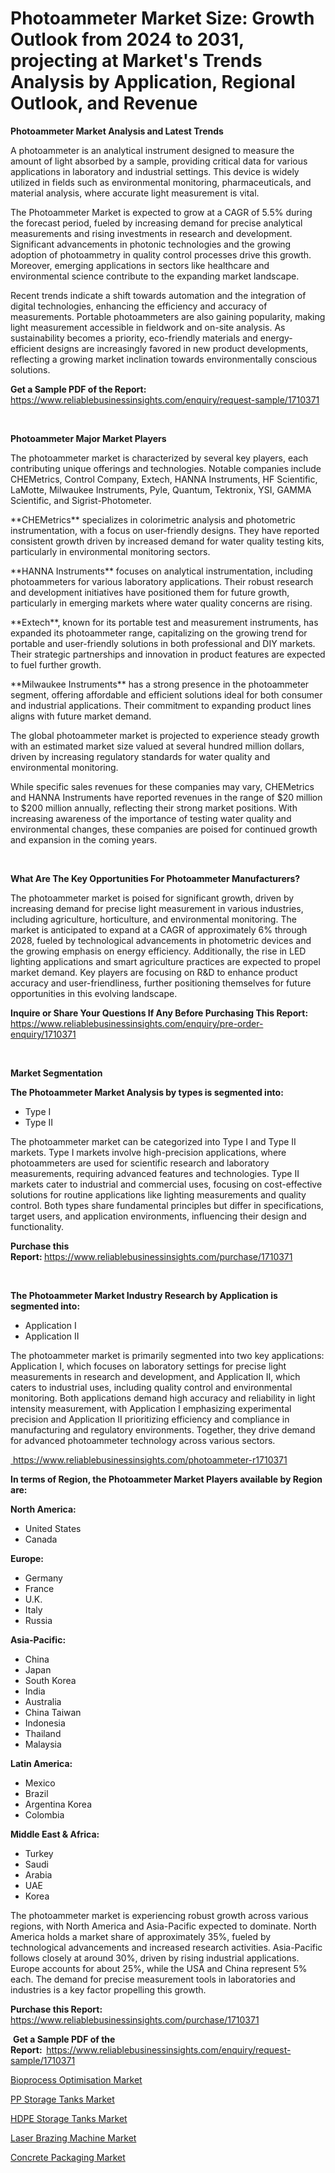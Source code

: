 <p><h1>Photoammeter Market Size: Growth Outlook from 2024 to 2031, projecting at Market's Trends Analysis by Application, Regional Outlook, and Revenue</h1></p><p><strong>Photoammeter Market Analysis and Latest Trends</strong></p>
<p><p>A photoammeter is an analytical instrument designed to measure the amount of light absorbed by a sample, providing critical data for various applications in laboratory and industrial settings. This device is widely utilized in fields such as environmental monitoring, pharmaceuticals, and material analysis, where accurate light measurement is vital.</p><p>The Photoammeter Market is expected to grow at a CAGR of 5.5% during the forecast period, fueled by increasing demand for precise analytical measurements and rising investments in research and development. Significant advancements in photonic technologies and the growing adoption of photoammetry in quality control processes drive this growth. Moreover, emerging applications in sectors like healthcare and environmental science contribute to the expanding market landscape.</p><p>Recent trends indicate a shift towards automation and the integration of digital technologies, enhancing the efficiency and accuracy of measurements. Portable photoammeters are also gaining popularity, making light measurement accessible in fieldwork and on-site analysis. As sustainability becomes a priority, eco-friendly materials and energy-efficient designs are increasingly favored in new product developments, reflecting a growing market inclination towards environmentally conscious solutions.</p></p>
<p><strong>Get a Sample PDF of the Report:&nbsp;</strong> <a href="https://www.reliablebusinessinsights.com/enquiry/request-sample/1710371?utm_campaign=1611&utm_medium=2&utm_source=Github&utm_content=ia&utm_term=22102024&utm_id=photoammeter">https://www.reliablebusinessinsights.com/enquiry/request-sample/1710371</a></p>
<p>&nbsp;</p>
<p><strong>Photoammeter Major Market Players</strong></p>
<p><p>The photoammeter market is characterized by several key players, each contributing unique offerings and technologies. Notable companies include CHEMetrics, Control Company, Extech, HANNA Instruments, HF Scientific, LaMotte, Milwaukee Instruments, Pyle, Quantum, Tektronix, YSI, GAMMA Scientific, and Sigrist-Photometer.</p><p>**CHEMetrics** specializes in colorimetric analysis and photometric instrumentation, with a focus on user-friendly designs. They have reported consistent growth driven by increased demand for water quality testing kits, particularly in environmental monitoring sectors. </p><p>**HANNA Instruments** focuses on analytical instrumentation, including photoammeters for various laboratory applications. Their robust research and development initiatives have positioned them for future growth, particularly in emerging markets where water quality concerns are rising.</p><p>**Extech**, known for its portable test and measurement instruments, has expanded its photoammeter range, capitalizing on the growing trend for portable and user-friendly solutions in both professional and DIY markets. Their strategic partnerships and innovation in product features are expected to fuel further growth.</p><p>**Milwaukee Instruments** has a strong presence in the photoammeter segment, offering affordable and efficient solutions ideal for both consumer and industrial applications. Their commitment to expanding product lines aligns with future market demand.</p><p>The global photoammeter market is projected to experience steady growth with an estimated market size valued at several hundred million dollars, driven by increasing regulatory standards for water quality and environmental monitoring.</p><p>While specific sales revenues for these companies may vary, CHEMetrics and HANNA Instruments have reported revenues in the range of $20 million to $200 million annually, reflecting their strong market positions. With increasing awareness of the importance of testing water quality and environmental changes, these companies are poised for continued growth and expansion in the coming years.</p></p>
<p>&nbsp;</p>
<p><strong>What Are The Key Opportunities For Photoammeter Manufacturers?</strong></p>
<p><p>The photoammeter market is poised for significant growth, driven by increasing demand for precise light measurement in various industries, including agriculture, horticulture, and environmental monitoring. The market is anticipated to expand at a CAGR of approximately 6% through 2028, fueled by technological advancements in photometric devices and the growing emphasis on energy efficiency. Additionally, the rise in LED lighting applications and smart agriculture practices are expected to propel market demand. Key players are focusing on R&D to enhance product accuracy and user-friendliness, further positioning themselves for future opportunities in this evolving landscape.</p></p>
<p><strong>Inquire or Share Your Questions If Any Before Purchasing This Report:</strong> <a href="https://www.reliablebusinessinsights.com/enquiry/pre-order-enquiry/1710371?utm_campaign=1611&utm_medium=2&utm_source=Github&utm_content=ia&utm_term=22102024&utm_id=photoammeter">https://www.reliablebusinessinsights.com/enquiry/pre-order-enquiry/1710371</a></p>
<p>&nbsp;</p>
<p><strong>Market Segmentation</strong></p>
<p><strong>The Photoammeter Market Analysis by types is segmented into:</strong></p>
<p><ul><li>Type I</li><li>Type II</li></ul></p>
<p><p>The photoammeter market can be categorized into Type I and Type II markets. Type I markets involve high-precision applications, where photoammeters are used for scientific research and laboratory measurements, requiring advanced features and technologies. Type II markets cater to industrial and commercial uses, focusing on cost-effective solutions for routine applications like lighting measurements and quality control. Both types share fundamental principles but differ in specifications, target users, and application environments, influencing their design and functionality.</p></p>
<p><strong>Purchase this Report:&nbsp;</strong><a href="https://www.reliablebusinessinsights.com/purchase/1710371?utm_campaign=1611&utm_medium=2&utm_source=Github&utm_content=ia&utm_term=22102024&utm_id=photoammeter">https://www.reliablebusinessinsights.com/purchase/1710371</a></p>
<p>&nbsp;</p>
<p><strong>The Photoammeter Market Industry Research by Application is segmented into:</strong></p>
<p><ul><li>Application I</li><li>Application II</li></ul></p>
<p><p>The photoammeter market is primarily segmented into two key applications: Application I, which focuses on laboratory settings for precise light measurements in research and development, and Application II, which caters to industrial uses, including quality control and environmental monitoring. Both applications demand high accuracy and reliability in light intensity measurement, with Application I emphasizing experimental precision and Application II prioritizing efficiency and compliance in manufacturing and regulatory environments. Together, they drive demand for advanced photoammeter technology across various sectors.</p></p>
<p><a href="https://www.reliablebusinessinsights.com/photoammeter-r1710371?utm_campaign=1611&utm_medium=2&utm_source=Github&utm_content=ia&utm_term=22102024&utm_id=photoammeter">&nbsp;https://www.reliablebusinessinsights.com/photoammeter-r1710371</a></p>
<p><strong>In terms of Region, the Photoammeter Market Players available by Region are:</strong></p>
<p>
    <p> <strong> North America: </strong>
        <ul>
            <li>United States</li>
            <li>Canada</li>
        </ul>
        </p> 
    <p> <strong> Europe: </strong>
        <ul>
            <li>Germany</li>
            <li>France</li>
            <li>U.K.</li>
            <li>Italy</li>
            <li>Russia</li>
        </ul>
        </p> 
    <p> <strong> Asia-Pacific: </strong>
        <ul>
            <li>China</li>
            <li>Japan</li>
            <li>South Korea</li>
            <li>India</li>
            <li>Australia</li>
            <li>China Taiwan</li>
            <li>Indonesia</li>
            <li>Thailand</li>
            <li>Malaysia</li>
        </ul>
        </p> 
    <p> <strong> Latin America: </strong>
        <ul>
            <li>Mexico</li>
            <li>Brazil</li>
            <li>Argentina Korea</li>
            <li>Colombia</li>
        </ul>
        </p> 
    <p> <strong> Middle East & Africa: </strong>
        <ul>
            <li>Turkey</li>
            <li>Saudi</li>
            <li>Arabia</li>
            <li>UAE</li>
            <li>Korea</li>
        </ul>
    </p>
    </p>
<p><p>The photoammeter market is experiencing robust growth across various regions, with North America and Asia-Pacific expected to dominate. North America holds a market share of approximately 35%, fueled by technological advancements and increased research activities. Asia-Pacific follows closely at around 30%, driven by rising industrial applications. Europe accounts for about 25%, while the USA and China represent 5% each. The demand for precise measurement tools in laboratories and industries is a key factor propelling this growth.</p></p>
<p><strong>Purchase this Report: </strong><a href="https://www.reliablebusinessinsights.com/purchase/1710371?utm_campaign=1611&utm_medium=2&utm_source=Github&utm_content=ia&utm_term=22102024&utm_id=photoammeter">https://www.reliablebusinessinsights.com/purchase/1710371</a></p>
<p>&nbsp;<strong>Get a Sample PDF of the Report:&nbsp;&nbsp;</strong><a href="https://www.reliablebusinessinsights.com/enquiry/request-sample/1710371?utm_campaign=1611&utm_medium=2&utm_source=Github&utm_content=ia&utm_term=22102024&utm_id=photoammeter">https://www.reliablebusinessinsights.com/enquiry/request-sample/1710371</a></p>
<p><strong></strong></p>
<p><p><a href="https://www.linkedin.com/pulse/bioprocess-optimisation-market-research-report-exploring-pj41c?utm_campaign=1611&utm_medium=2&utm_source=Github&utm_content=ia&utm_term=22102024&utm_id=photoammeter">Bioprocess Optimisation Market</a></p><p><a href="https://www.linkedin.com/pulse/global-pp-storage-tanks-nexus-sector-confluences-regional-catalysts-4oynf?utm_campaign=1611&utm_medium=2&utm_source=Github&utm_content=ia&utm_term=22102024&utm_id=photoammeter">PP Storage Tanks Market</a></p><p><a href="https://www.linkedin.com/pulse/hdpe-storage-tanks-industry-sector-new-technologies-market-ehhef?utm_campaign=1611&utm_medium=2&utm_source=Github&utm_content=ia&utm_term=22102024&utm_id=photoammeter">HDPE Storage Tanks Market</a></p><p><a href="https://www.linkedin.com/pulse/insights-laser-brazing-machine-market-size-which-expanding-dante?utm_campaign=1611&utm_medium=2&utm_source=Github&utm_content=ia&utm_term=22102024&utm_id=photoammeter">Laser Brazing Machine Market</a></p><p><a href="https://www.linkedin.com/pulse/concrete-packaging-market-overview-global-trends-future-m3x9f?utm_campaign=1611&utm_medium=2&utm_source=Github&utm_content=ia&utm_term=22102024&utm_id=photoammeter">Concrete Packaging Market</a></p></p>